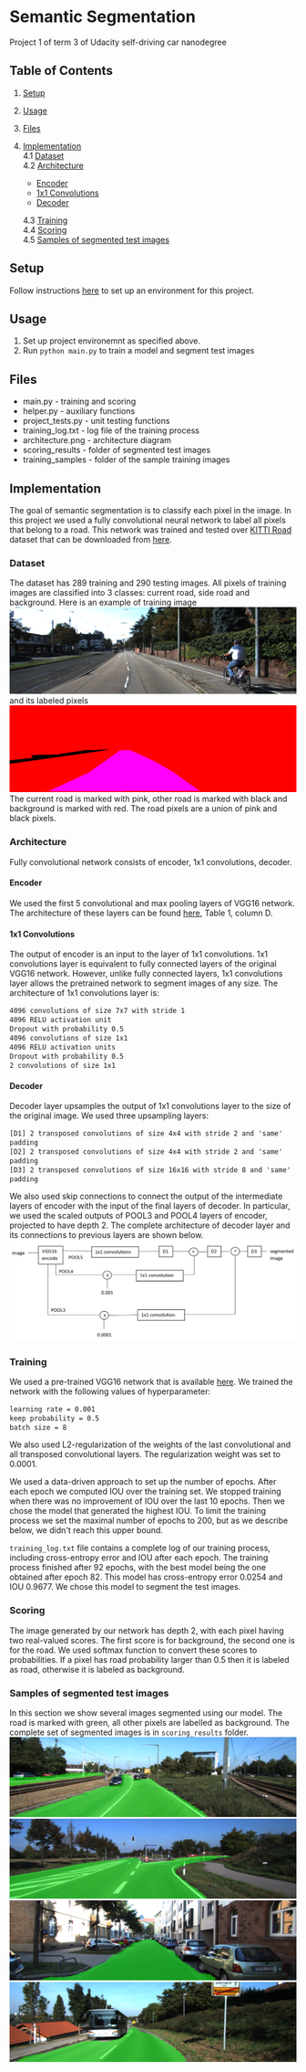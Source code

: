 # Semantic Segmentation

Project 1 of term 3 of Udacity self-driving car nanodegree

## Table of Contents
1. [Setup](#setup)  
2. [Usage](#usage) 
3. [Files](#files)
4. [Implementation](#implementation)  
    4.1 [Dataset](#dataset)   
    4.2 [Architecture](#architecture)  
    * [Encoder](#encoder)  
    * [1x1 Convolutions](#1x1-convolutions)  
    * [Decoder](#decoder)   

    4.3 [Training](#training)  
    4.4 [Scoring](#scoring)  
    4.5 [Samples of segmented test images](#samples-of-segmented-test-images)

## Setup

Follow instructions [here](https://github.com/udacity/CarND-Semantic-Segmentation-Project) to set up an environment for this project.

## Usage

1. Set up project environemnt as specified above.
2. Run `python main.py` to train a model and segment test images
    
## Files

* main.py - training and scoring
* helper.py - auxiliary functions
* project_tests.py - unit testing functions
* training_log.txt - log file of the training process
* architecture.png - architecture diagram
* scoring_results - folder of segmented test images
* training_samples - folder of the sample training images

## Implementation
The goal of semantic segmentation is to classify each pixel in the image. In this project we used a fully convolutional neural network to label all pixels that belong to a road. This network was trained and tested over [KITTI Road](http://www.cvlibs.net/datasets/kitti/eval_road.php) dataset that can be downloaded from [here](http://www.cvlibs.net/download.php?file=data_road.zip).

[image0]: ./training_samples/um_000000.png "Train image"
[image1]: ./training_samples/um_road_000000.png "Train labels"
[image2]: ./architecture.png "Architecture"
[image3]: ./scoring_results/um_000005.png  "Test image 1"
[image4]: ./scoring_results/umm_000093.png  "Test image 2"
[image5]: ./scoring_results/uu_000003.png  "Test image 3"
[image6]: ./scoring_results/um_000032.png  "Test image 4"

### Dataset
The dataset has 289 training and 290 testing images. All pixels of training images are classified into 3 classes: current road, side road and background. Here is an example of training image
![alt text][image0]
and its labeled pixels
![alt text][image1]
The current road is marked with pink, other road is marked with black and background is marked with red. The road pixels are a union of pink and black pixels. 

### Architecture
Fully convolutional network consists of encoder, 1x1 convolutions, decoder.  

#### Encoder
We used the first 5 convolutional and max pooling layers of VGG16 network. The architecture of these layers can be found [here](https://arxiv.org/pdf/1409.1556.pdf), Table 1, column D. 

#### 1x1 Convolutions
The output of encoder is an input to the layer of 1x1 convolutions. 1x1 convolutions layer is equivalent to fully connected layers of the original VGG16 network. However, unlike fully connected layers, 1x1 convolutions layer allows the pretrained network to segment images of any size. The architecture of 1x1 convolutions layer is:

    4096 convolutions of size 7x7 with stride 1
    4096 RELU activation unit
    Dropout with probability 0.5
    4096 convolutions of size 1x1
    4096 RELU activation units
    Dropout with probability 0.5
    2 convolutions of size 1x1 

#### Decoder
Decoder layer upsamples the output of 1x1 convolutions layer to the size of the original image. We used three upsampling layers:  

    [D1] 2 transposed convolutions of size 4x4 with stride 2 and 'same' padding  
    [D2] 2 transposed convolutions of size 4x4 with stride 2 and 'same' padding  
    [D3] 2 transposed convolutions of size 16x16 with stride 8 and 'same' padding

We also used skip connections to connect the output of the intermediate layers of encoder with the input of the final layers of decoder. In particular, we used the scaled outputs of POOL3 and POOL4 layers of encoder, projected to have depth 2. The complete architecture of decoder layer and its connections to previous layers are shown below. 
![alt text][image2]

### Training 

We used a pre-trained VGG16 network that is available [here](https://s3-us-west-1.amazonaws.com/udacity-selfdrivingcar/vgg.zip).  We trained the network with the following values of hyperparameter:

    learning rate = 0.001
    keep probability = 0.5
    batch size = 8

We also used L2-regularization of the weights of the last convolutional and all transposed convolutional layers. The regularization weight was set to 0.0001.  

We used a data-driven approach to set up the number of epochs. After each epoch we computed IOU over the training set. We stopped training when there was no improvement of IOU over the last 10 epochs. Then we chose the model that generated the highest IOU. To limit the training process we set the maximal number of epochs to 200, but as we describe below, we didn't reach this upper bound.

`training_log.txt` file contains a complete log of our training process, including cross-entropy error and IOU after each epoch. The training process finished after 92 epochs, with the best model being the one obtained after epoch 82. This model has cross-entropy error 0.0254 and IOU 0.9677. We chose this model to segment the test images.

### Scoring 

The image generated by our network has depth 2, with each pixel having two real-valued scores. The first score is for background, the second one is for the road. We used softmax function to convert these scores to probabilities. If a pixel has road probability larger than 0.5 then it is labeled as road, otherwise it is labeled as background.

### Samples of segmented test images

In this section we show several images segmented using our model. The road is marked with green, all other pixels are labelled as background. The complete set of segmented images is in `scoring_results` folder.
![alt text][image3]
![alt text][image4]
![alt text][image5]
![alt text][image6]
